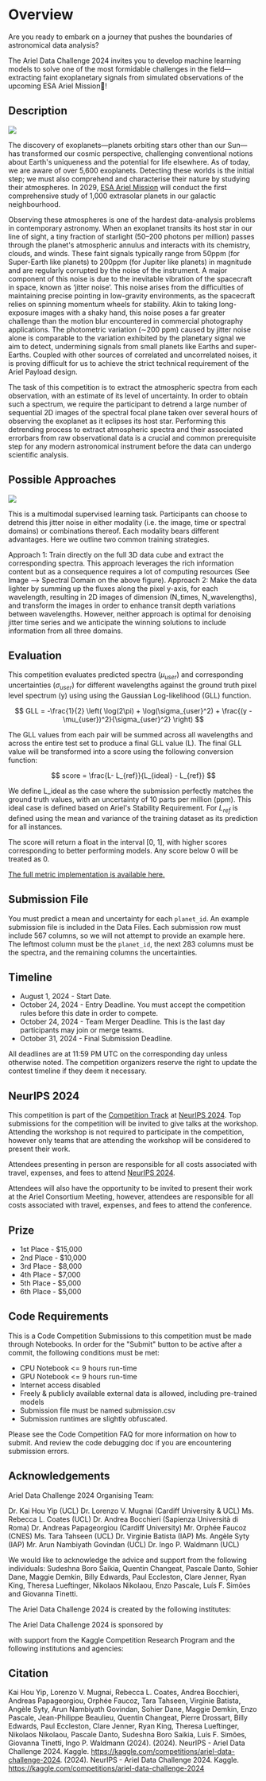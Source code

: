 # Overview

Are you ready to embark on a journey that pushes the boundaries of astronomical data analysis?

The Ariel Data Challenge 2024 invites you to develop machine learning models to solve one of the most formidable challenges in the field—extracting faint exoplanetary signals from simulated observations of the upcoming ESA Ariel Mission🚀!

## Description

![](./assets/ariel_description_image.png)

The discovery of exoplanets—planets orbiting stars other than our Sun—has transformed our cosmic perspective, challenging conventional notions about Earth's uniqueness and the potential for life elsewhere. As of today, we are aware of over 5,600 exoplanets. Detecting these worlds is the initial step; we must also comprehend and characterise their nature by studying their atmospheres. In 2029, [ESA Ariel Mission](https://arielmission.space/) will conduct the first comprehensive study of 1,000 extrasolar planets in our galactic neighbourhood.

Observing these atmospheres is one of the hardest data-analysis problems in contemporary astronomy. When an exoplanet transits its host star in our line of sight, a tiny fraction of starlight (50–200 photons per million) passes through the planet's atmospheric annulus and interacts with its chemistry, clouds, and winds. These faint signals typically range from 50ppm (for Super-Earth like planets) to 200ppm (for Jupiter like planets) in magnitude and are regularly corrupted by the noise of the instrument. A major component of this noise is due to the inevitable vibration of the spacecraft in space, known as ‘jitter noise’. This noise arises from the difficulties of maintaining precise pointing in low-gravity environments, as the spacecraft relies on spinning momentum wheels for stability. Akin to taking long-exposure images with a shaky hand, this noise poses a far greater challenge than the motion blur encountered in commercial photography applications. The photometric variation (∼200 ppm) caused by jitter noise alone is comparable to the variation exhibited by the planetary signal we aim to detect, undermining signals from small planets like Earths and super-Earths. Coupled with other sources of correlated and uncorrelated noises, it is proving difficult for us to achieve the strict technical requirement of the Ariel Payload design.

The task of this competition is to extract the atmospheric spectra from each observation, with an estimate of its level of uncertainty. In order to obtain such a spectrum, we require the participant to detrend a large number of sequential 2D images of the spectral focal plane taken over several hours of observing the exoplanet as it eclipses its host star. Performing this detrending process to extract atmospheric spectra and their associated errorbars from raw observational data is a crucial and common prerequisite step for any modern astronomical instrument before the data can undergo scientific analysis.

## Possible Approaches

![](./assets/inbox_18942071_d43f0c5cd9f93fc2c334ec42f0cdd95b_data_reduction.jpg)

This is a multimodal supervised learning task. Participants can choose to detrend this jitter noise in either modality (i.e. the image, time or spectral domains) or combinations thereof. Each modality bears different advantages. Here we outline two common training strategies.

Approach 1: Train directly on the full 3D data cube and extract the corresponding spectra. This approach leverages the rich information content but as a consequence requires a lot of computing resources (See Image --> Spectral Domain on the above figure).
Approach 2: Make the data lighter by summing up the fluxes along the pixel y-axis, for each wavelength, resulting in 2D images of dimension (N_times, N_wavelengths), and transform the images in order to enhance transit depth variations between wavelengths.
However, neither approach is optimal for denoising jitter time series and we anticipate the winning solutions to include information from all three domains.

## Evaluation

This competition evaluates predicted spectra ($μ_{user}$) and corresponding uncertainties ($σ_{user}$) for different wavelengths against the ground truth pixel level spectrum (y) using using the Gaussian Log-likelihood (GLL) function.

$$
GLL = -\frac{1}{2} \left( \log(2\pi) + \log(\sigma_{user}^2) + \frac{(y - \mu_{user})^2}{\sigma_{user}^2} \right)
$$

The GLL values from each pair will be summed across all wavelengths and across the entire test set to produce a final GLL value (L). The final GLL value will be transformed into a score using the following conversion function:

$$
score = \frac{L- L_{ref}}{L_{ideal} - L_{ref}}
$$

We define L_ideal as the case where the submission perfectly matches the ground truth values, with an uncertainty of 10 parts per million (ppm). This ideal case is defined based on Ariel's Stability Requirement. For $L_{ref}$ is defined using the mean and variance of the training dataset as its prediction for all instances.

The score will return a float in the interval [0, 1], with higher scores corresponding to better performing models. Any score below 0 will be treated as 0.

[The full metric implementation is available here.](https://www.kaggle.com/code/metric/ariel-gaussian-log-likelihood)

## Submission File

You must predict a mean and uncertainty for each `planet_id`. An example submission file is included in the Data Files. Each submission row must include 567 columns, so we will not attempt to provide an example here. The leftmost column must be the `planet_id`, the next 283 columns must be the spectra, and the remaining columns the uncertainties.

## Timeline

* August 1, 2024 - Start Date.
* October 24, 2024 - Entry Deadline. You must accept the competition rules before this date in order to compete.
* October 24, 2024 - Team Merger Deadline. This is the last day participants may join or merge teams.
* October 31, 2024 - Final Submission Deadline.

All deadlines are at 11:59 PM UTC on the corresponding day unless otherwise noted. The competition organizers reserve the right to update the contest timeline if they deem it necessary.

## NeurIPS 2024

This competition is part of the [Competition Track](https://blog.neurips.cc/2024/06/04/neurips-2024-competitions-announced/) at [NeurIPS 2024](https://neurips.cc/Conferences/2024). Top submissions for the competition will be invited to give talks at the workshop. Attending the workshop is not required to participate in the competition, however only teams that are attending the workshop will be considered to present their work.

Attendees presenting in person are responsible for all costs associated with travel, expenses, and fees to attend [NeurIPS 2024](https://neurips.cc/Conferences/2024).

Attendees will also have the opportunity to be invited to present their work at the Ariel Consortium Meeting, however, attendees are responsible for all costs associated with travel, expenses, and fees to attend the conference.

## Prize

* 1st Place - $15,000
* 2nd Place - $10,000
* 3rd Place - $8,000
* 4th Place - $7,000
* 5th Place - $5,000
* 6th Place - $5,000

## Code Requirements

This is a Code Competition
Submissions to this competition must be made through Notebooks. In order for the "Submit" button to be active after a commit, the following conditions must be met:

* CPU Notebook <= 9 hours run-time
* GPU Notebook <= 9 hours run-time
* Internet access disabled
* Freely & publicly available external data is allowed, including pre-trained models
* Submission file must be named submission.csv
* Submission runtimes are slightly obfuscated.

Please see the Code Competition FAQ for more information on how to submit. And review the code debugging doc if you are encountering submission errors.

## Acknowledgements

Ariel Data Challenge 2024 Organising Team:

Dr. Kai Hou Yip (UCL)
Dr. Lorenzo V. Mugnai (Cardiff University & UCL)
Ms. Rebecca L. Coates (UCL)
Dr. Andrea Bocchieri (Sapienza Università di Roma)
Dr. Andreas Papageorgiou (Cardiff University)
Mr. Orphée Faucoz (CNES)
Ms. Tara Tahseen (UCL)
Dr. Virginie Batista (IAP)
Ms. Angèle Syty (IAP)
Mr. Arun Nambiyath Govindan (UCL)
Dr. Ingo P. Waldmann (UCL)


We would like to acknowledge the advice and support from the following individuals:
Sudeshna Boro Saikia, Quentin Changeat, Pascale Danto, Sohier Dane, Maggie Demkin, Billy Edwards, Paul Eccleston, Clare Jenner, Ryan King, Theresa Lueftinger, Nikolaos Nikolaou, Enzo Pascale, Luís F. Simões and Giovanna Tinetti.

The Ariel Data Challenge 2024 is created by the following institutes:

The Ariel Data Challenge 2024 is sponsored by

with support from the Kaggle Competition Research Program and the following institutions and agencies:

## Citation

Kai Hou Yip, Lorenzo V. Mugnai, Rebecca L. Coates, Andrea Bocchieri, Andreas Papageorgiou, Orphée Faucoz, Tara Tahseen, Virginie Batista, Angèle Syty, Arun Nambiyath Govindan, Sohier Dane, Maggie Demkin, Enzo Pascale, Jean-Philippe Beaulieu, Quentin Changeat, Pierre Drossart, Billy Edwards, Paul Eccleston, Clare Jenner, Ryan King, Theresa Lueftinger, Nikolaos Nikolaou, Pascale Danto, Sudeshna Boro Saikia, Luís F. Simões, Giovanna Tinetti, Ingo P. Waldmann (2024). (2024). NeurIPS - Ariel Data Challenge 2024. Kaggle. https://kaggle.com/competitions/ariel-data-challenge-2024. (2024). NeurIPS - Ariel Data Challenge 2024. Kaggle. https://kaggle.com/competitions/ariel-data-challenge-2024
